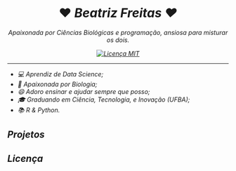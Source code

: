 <h1 align = "center">
<br>
♥ <i>Beatriz Freitas<i> ♥
</h1>

<p align = "center"> Apaixonada por Ciências Biológicas e programação, ansiosa para misturar os dois. </p>

<p align = "center">
  <a href="https://opensource.org/licenses/MIT">
    <img src = "https://img.shields.io/badge/License-MIT-blue.svg" alt = "Licença MIT">
  </a>
</p>

<hr />

- 💻 Aprendiz de Data Science;
- 🌱 Apaixonada por Biologia;
- 😄 Adoro ensinar e ajudar sempre que posso;                                          
- 🎓 Graduando em Ciência, Tecnologia, e Inovação (UFBA);  
- 📚 R & Python.

<p align = "center">
     <a <img src = "https://github.com/beafreitasx/beafreitasx/blob/master/tenor%20(1).gif" alt = "Licença MIT">
</a>
</p>



## Projetos


## Licença






















                     
                                                                                     




